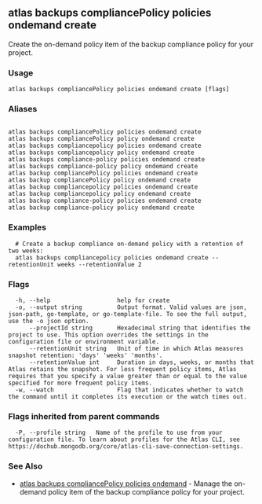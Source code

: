 ## atlas backups compliancePolicy policies ondemand create

Create the on-demand policy item of the backup compliance policy for your project.


### Usage
```
atlas backups compliancePolicy policies ondemand create [flags]
```

### Aliases
```

atlas backups compliancePolicy policies ondemand create
atlas backups compliancePolicy policy ondemand create
atlas backups compliancepolicy policies ondemand create
atlas backups compliancepolicy policy ondemand create
atlas backups compliance-policy policies ondemand create
atlas backups compliance-policy policy ondemand create
atlas backup compliancePolicy policies ondemand create
atlas backup compliancePolicy policy ondemand create
atlas backup compliancepolicy policies ondemand create
atlas backup compliancepolicy policy ondemand create
atlas backup compliance-policy policies ondemand create
atlas backup compliance-policy policy ondemand create
```

### Examples

```
  # Create a backup compliance on-demand policy with a retention of two weeks:
  atlas backups compliancepolicy policies ondemand create --retentionUnit weeks --retentionValue 2
```


### Flags

```
  -h, --help                   help for create
  -o, --output string          Output format. Valid values are json, json-path, go-template, or go-template-file. To see the full output, use the -o json option.
      --projectId string       Hexadecimal string that identifies the project to use. This option overrides the settings in the configuration file or environment variable.
      --retentionUnit string   Unit of time in which Atlas measures snapshot retention: 'days' 'weeks' 'months'. 
      --retentionValue int     Duration in days, weeks, or months that Atlas retains the snapshot. For less frequent policy items, Atlas requires that you specify a value greater than or equal to the value specified for more frequent policy items.
  -w, --watch                  Flag that indicates whether to watch the command until it completes its execution or the watch times out.

```


### Flags inherited from parent commands

```
  -P, --profile string   Name of the profile to use from your configuration file. To learn about profiles for the Atlas CLI, see https://dochub.mongodb.org/core/atlas-cli-save-connection-settings.

```

### See Also


* [atlas backups compliancePolicy policies ondemand](atlas_backups_compliancePolicy_policies_ondemand.md)	- Manage the on-demand policy item of the backup compliance policy for your project.



